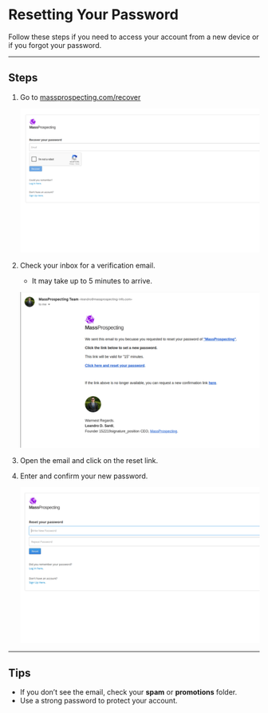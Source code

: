 # Resetting Your Password

Follow these steps if you need to access your account from a new device or if you forgot your password.

---

## Steps

1. Go to [massprospecting.com/recover](https://massprospecting.com/recover)  

   ![Reset MassProspecting Password 01](../assets/reset-password-01.png)

2. Check your inbox for a verification email.  
   - It may take up to 5 minutes to arrive.  

   ![Reset MassProspecting Password 02](../assets/reset-password-02.png)

3. Open the email and click on the reset link.  

4. Enter and confirm your new password.  

   ![Reset MassProspecting Password 05](../assets/reset-password-03.png)

---

## Tips

- If you don’t see the email, check your **spam** or **promotions** folder.  
- Use a strong password to protect your account.  
